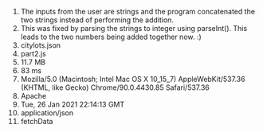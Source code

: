 1. The inputs from the user are strings and the program concatenated the two strings instead of performing the addition.
2. This was fixed by parsing the strings to integer using parseInt(). This leads to the two numbers being added together now. :)
3. citylots.json
4. part2.js
5. 11.7 MB
6. 83 ms
7. Mozilla/5.0 (Macintosh; Intel Mac OS X 10_15_7) AppleWebKit/537.36 (KHTML, like Gecko) Chrome/90.0.4430.85 Safari/537.36
8. Apache
9. Tue, 26 Jan 2021 22:14:13 GMT
10. application/json
11. fetchData